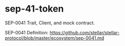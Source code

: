 # sep-41-token
SEP-0041 Trait, Client, and mock contract.

SEP-0041 Definition: https://github.com/stellar/stellar-protocol/blob/master/ecosystem/sep-0041.md

